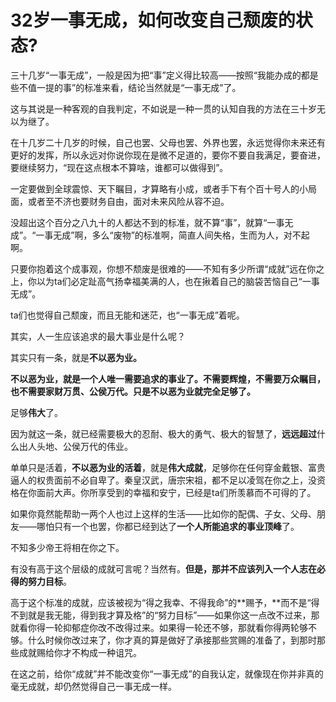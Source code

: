 # 32岁一事无成，如何改变自己颓废的状态?

三十几岁“一事无成”，一般是因为把“事”定义得比较高——按照“我能办成的都是些不值一提的事”的标准来看，结论当然就是“一事无成”了。

这与其说是一种客观的自我判定，不如说是一种一贯的认知自我的方法在三十岁无以为继了。

在十几岁二十几岁的时候，自己也罢、父母也罢、外界也罢，永远觉得你未来还有更好的发挥，所以永远对你说你现在是微不足道的，要你不要自我满足，要奋进，要继续努力，“现在这点根本不算啥，谁都可以做得到”。

一定要做到全球震惊、天下瞩目，才算略有小成，或者手下有个百十号人的小局面，或者至不济也要财务自由，面对未来风险从容不迫。

没超出这个百分之八九十的人都达不到的标准，就不算“事”，就算“一事无成”。“一事无成”啊，多么“废物”的标准啊，简直人间失格，生而为人，对不起啊。

只要你抱着这个成事观，你想不颓废是很难的——不知有多少所谓“成就”远在你之上，你以为ta们必定趾高气扬幸福美满的人，也在揪着自己的脑袋苦恼自己“一事无成”。

ta们也觉得自己颓废，而且无能和迷茫，也“一事无成”着呢。

其实，人一生应该追求的最大事业是什么呢？

其实只有一条，就是**不以恶为业。**

**不以恶为业，就是一个人唯一需要追求的事业了。不需要辉煌，不需要万众瞩目，也不需要家财万贯、公侯万代。只是不以恶为业就完全足够了。**

足够**伟大**了。

因为就这一条，就已经需要极大的忍耐、极大的勇气、极大的智慧了，**远远超过**什么出人头地、公侯万代的伟业。

单单只是活着，**不以恶为业的活着**，就是**伟大成就**，足够你在任何穿金戴银、富贵逼人的权贵面前不必自卑了。秦皇汉武，唐宗宋祖，都不足以凌驾在你之上，没资格在你面前大声。你所享受到的幸福和安宁，已经是ta们所羡慕而不可得的了。

如果你竟然能帮助一两个人也过上这样的生活——比如你的配偶、子女、父母、朋友——哪怕只有一个也罢，你都已经到达了**一个人所能追求的事业顶峰**了。

不知多少帝王将相在你之下。

有没有高于这个层级的成就可言呢？当然有。**但是，那并不应该列入一个人志在必得的努力目标**。

高于这个标准的成就，应该被视为“得之我幸、不得我命”的**赐予，**而不是“得不到就是我无能，得到我才算及格”的“努力目标”——如果你这一点改不过来，那就看你得一轮抑郁症你改不改得过来。如果得一轮还不够，那就看你得两轮够不够。什么时候你改过来了，你才真的算是做好了承接那些赏赐的准备了，到那时那些成就赐给你才不构成一种诅咒。

在这之前，给你“成就”并不能改变你“一事无成”的自我认定，就像现在你并非真的毫无成就，却仍然觉得自己一事无成一样。



